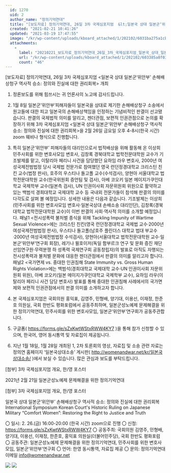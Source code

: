 ```yaml
---
  id: 1270
  uid: 2
  author_name: "정의기억연대"
  title: "[보도자료] 정의기억연대, 26일 3차 국제심포지엄  &lt;일본국 상대 일본군‘위안부’ 손해배상청구 역사적 승소: 정의와 진실에 대한 권리회복&gt; 개최"
  created: "2021-02-21 10:41:26"
  updated: "2021-03-19 17:47:55"
  image: "/kr/wp-content/uploads/kboard_attached/1/202102/6031ba275a1cb2074321.jpg"
  attachments: 
    - 
      label: "20210221_보도자료_정의기억연대_26일_3차_국제심포지엄_일본국_상대_일본군‘위안부_손해배상청구_역사적-승소-정의와-진실에-대한-권리회복-개최.hwp"
      url: "/kr/wp-content/uploads/kboard_attached/1/202102/603385a8f03856940697.hwp"
      count: "46"
---
```

\[보도자료\] 정의기억연대, 26일 3차 국제심포지엄 
<일본국 상대 일본군‘위안부’ 손해배상청구 역사적 승소: 정의와 진실에 대한 권리회복> 개최

1. 정론보도를 위해 힘쓰시는 귀 언론사의 노고에 감사드립니다.

2. 1월 8일 일본군'위안부‘피해자들이 일본국을 상대로 제기한 손해배상청구 소송에서 원고들에 대한 피고 일본국의 손해배상책임을 인정하는 기념비적인 판결이 선고됐습니다. 판결의 국제법적 의미를 알리고, 젠더관점, 보편적 인권관점으로 논의를 확장하기 위해 3차 국제심포지엄 <일본국 상대 일본군‘위안부’ 손해배상청구 역사적 승소: 정의와 진실에 대한 권리회복>을 2월 26일 금요일 오후 4-8시(한국 시간) zoom 웨비나 형식으로 진행합니다. 

3. 특히 일본군‘위안부’ 피해자들의 대리인으로서 법적배상을 위해 활동해 온 이상희 민주사회를 위한 변호사모임 변호사, 김창록 경북대학교 법학전문대학원 교수가 기조발제를 맡고, 이탈리아 페리니 사건을 담당했던 요하임 라우 변호사, 2000년 여성국제전범법정 당시 국제법 전문가로 참여했던 영국 런던정경대학교 크리스틴 친킨 교수(법정 판사), 호주의 우스티나 돌고폴 교수(수석검사), 양현아 서울대학교 법학전문대학원 교수(한국위원회 증언팀 및 검사), 아베 코오키 일본 메이지가쿠인대학교 국제학부 교수(일본측 검사), UN 인권이사회 자문위원회 위원으로 활약하고 있는 백범석 경희대학교 국제대학 교수 등 국내외 전문가들이 참석해 판결의 의미를 다각도로 살펴 볼 예정입니다. 상세한 내용은 다음과 같습니다.
기조발제는 이상희(민주사회를 위한 변호사모임 변호사·일본국상대 손배소송 대리인단), 김창록(경북대학교 법학전문대학원 교수)이 이번 판결의 사회·역사적 의미를 소개할 예정입니다. 패널1 <전시성폭력 불처벌 종식을 위해 Tackling Impunity of Wartime Sexual Violence>에는 크리스틴 친킨(영국 런던정경대학교 국제법 교수·2000년 여성국제전범법정 판사), 우스티나 돌고폴(남호주 플린더스 대학교 법대 부교수·2000년 여성국제전범법정 수석검사), 양현아(서울대학교 법학전문대학원 교수·일본군‘위안부’연구회 회장), 레기나 뮐호이저(독일 함부르크 연구 및 문화 증진 재단 선임연구원·무력분쟁 하 성폭력 국제연구회 공동창립자)의 발표로 아직도 자행되는 전시성폭력과 불처벌 문화에 대응한 젠더관점에서 판결의 의미를 알리고자 합니다. 패널2 <국가면제 vs. 중대한 인권침해 State Immunity vs. Gross Human Rights Violation>에는 백범석(경희대학교 국제대학 교수·UN 인권이사회 자문위원회 위원), 아베 코오키(일본 메이지가쿠인대학교 국제학부 교수), 요하임 라우(이탈리아 페리니 사건 담당 변호사) 발표를 통해 중대한 인권침해 사례에서의 국가면제와 보편적 인권관점에서의 판결 의미를 소개하고자 합니다. 

4. 본 국제심포지엄은 국회의원 홍익표, 김영주, 민형배, 양기대, 이용선, 이재정, 한준호 의원실, 국회 한반도 평화포럼에서 공동주최하며, 일본군성노예제 문제해결을 위한 정의기억연대, 민주사회를 위한 변호사모임, 일본군‘위안부’연구회가 공동주관합니다. 

5. 구글폼( https://forms.gle/sZxKwtWStxRWW4KY7 )을 통해 참가 신청할 수 있으며, 한국어, 영어 동시통역 및 자료집이 제공됩니다.

6. 지난 1월 18일, 1월 28일 개최된 1, 2차 토론회의 영상, 자료집 및 소송 관련 자료는 정의연 홈페이지 ‘일본국상대소송’ 게시판( http://womenandwar.net/kr/일본국상대소송/ )에서 보실 수 있습니다. 많은 관심과 보도를 부탁드립니다.

\[첨부\] 3차 국제심포지엄 개요, 한/영 포스터



2021년 2월 21일
일본군성노예제 문제해결을 위한 정의기억연대



\[첨부\] 3차 국제심포지엄 개요, 한/영 포스터

일본국 상대 일본군‘위안부’ 손해배상청구 역사적 승소: 정의와 진실에 대한 권리회복 
International Symposium Korean Court's Historic Ruling on Japanese Military “Comfort Women”: 
Restoring the Right to Justice and Truth 

〇 일시: 2. 26.(금) 16:00-20:00 (한국 시간) zoom으로 진행
〇 신청: https://forms.gle/sZxKwtWStxRWW4KY7
〇 공동주최: 국회의원 김영주, 민형배, 양기대, 이용선, 이재정, 한준호, 홍익표 의원실(더불어민주당), 국회 한반도 평화포럼
〇 공동주관: 일본군성노예제 문제해결을 위한 정의기억연대, 민주사회를 위한 변호사모임, 일본군‘위안부’연구회
〇 언어: 한영 동시통역, 자료집 제공
〇 문의: 정의기억연대 이메일 info@womenandwar.net 

![](/kr/wp-content/uploads/kboard_attached/1/202102/6031ba275a1cb2074321.jpg) ![](/kr/wp-content/uploads/kboard_attached/1/202102/6031ba2762d0d8634406.jpg)